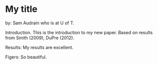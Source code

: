 # My title

by: Sam Audrain
who is at U of T.

Introduction. This is the introduction to my new paper. Based on results from Smith (2009), DuPre (2012).

Results: My results are excellent.

Figers: So beautiful.
